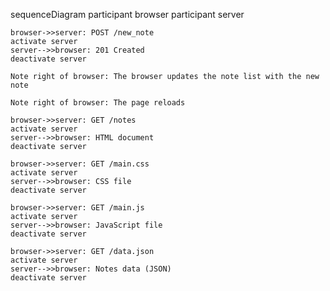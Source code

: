 sequenceDiagram
    participant browser
    participant server

    browser->>server: POST /new_note
    activate server
    server-->>browser: 201 Created
    deactivate server

    Note right of browser: The browser updates the note list with the new note

    Note right of browser: The page reloads

    browser->>server: GET /notes
    activate server
    server-->>browser: HTML document
    deactivate server

    browser->>server: GET /main.css
    activate server
    server-->>browser: CSS file
    deactivate server

    browser->>server: GET /main.js
    activate server
    server-->>browser: JavaScript file
    deactivate server

    browser->>server: GET /data.json
    activate server
    server-->>browser: Notes data (JSON)
    deactivate server
